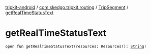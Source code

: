 [tripkit-android](../../index.md) / [com.skedgo.tripkit.routing](../index.md) / [TripSegment](index.md) / [getRealTimeStatusText](./get-real-time-status-text.md)

# getRealTimeStatusText

`open fun getRealTimeStatusText(resources: Resources!): `[`String`](https://kotlinlang.org/api/latest/jvm/stdlib/kotlin/-string/index.html)`!`